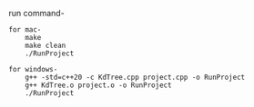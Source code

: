 run command-

    for mac-
        make
        make clean
        ./RunProject
    
    for windows-
        g++ -std=c++20 -c KdTree.cpp project.cpp -o RunProject
        g++ KdTree.o project.o -o RunProject
        ./RunProject
